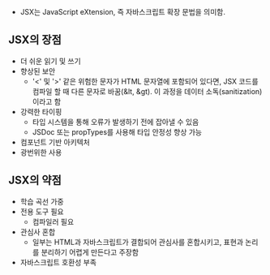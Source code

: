 - JSX는 JavaScript eXtension, 즉 자바스크립트 확장 문법을 의미함.

## JSX의 장점
- 더 쉬운 읽기 및 쓰기
- 향상된 보안
	- '<' 및 '>' 같은 위험한 문자가 HTML 문자열에 포함되어 있다면, JSX 코드를 컴파일 할 때 다른 문자로 바꿈(&lt, &gt). 이 과정을 데이터 소독(sanitization) 이라고 함
- 강력한 타이핑
	- 타입 시스템을 통해 오류가 발생하기 전에 잡아낼 수 있음
	- JSDoc 또는 propTypes를 사용해 타입 안정성 향상 가능
- 컴포넌트 기반 아키텍처
- 광번위한 사용

## JSX의 약점
- 학습 곡선 가중
- 전용 도구 필요
	- 컴파일러 필요
- 관심사 혼합
	- 일부는 HTML과 자바스크립트가 결합되어 관심사를 혼합시키고, 표현과 논리를 분리하기 어렵게 만든다고 주장함
- 자바스크립트 호환성 부족

